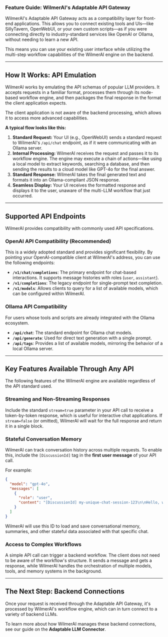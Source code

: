 ### **Feature Guide: WilmerAI's Adaptable API Gateway**

WilmerAI's Adaptable API Gateway acts as a compatibility layer for front-end applications. This allows you to connect
existing tools and UIs—like SillyTavern, OpenWebUI, or your own custom scripts—as if you were connecting directly to
industry-standard services like OpenAI or Ollama, without needing to learn a new API.

This means you can use your existing user interface while utilizing the multi-step workflow capabilities of the WilmerAI
engine on the backend.

-----

## How It Works: API Emulation

WilmerAI works by emulating the API schemas of popular LLM providers. It accepts requests in a familiar format,
processes them through its node-based workflow engine, and then packages the final response in the format the client
application expects.

The client application is not aware of the backend processing, which allows it to access more advanced capabilities.

**A typical flow looks like this:**

1. **Standard Request:** Your UI (e.g., OpenWebUI) sends a standard request to WilmerAI's `/api/chat` endpoint, as if it
   were communicating with an Ollama server.
2. **Internal Processing:** WilmerAI receives the request and passes it to its workflow engine. The engine may execute a
   chain of actions—like using a local model to extract keywords, searching a database, and then sending the results to
   a cloud model like GPT-4o for the final answer.
3. **Standard Response:** WilmerAI takes the final generated text and formats it into an Ollama-compliant JSON response.
4. **Seamless Display:** Your UI receives the formatted response and displays it to the user, unaware of the multi-LLM
   workflow that just occurred.

-----

## Supported API Endpoints

WilmerAI provides compatibility with commonly used API specifications.

### OpenAI API Compatibility (Recommended)

This is a widely adopted standard and provides significant flexibility. By pointing your OpenAI-compatible client at
WilmerAI's address, you can use the following endpoints:

* **`/v1/chat/completions`**: The primary endpoint for chat-based interactions. It supports message histories with
  roles (`user`, `assistant`).
* **`/v1/completions`**: The legacy endpoint for single-prompt text completion.
* **`/v1/models`**: Allows clients to query for a list of available models, which can be configured within WilmerAI.

### Ollama API Compatibility

For users whose tools and scripts are already integrated with the Ollama ecosystem.

* **`/api/chat`**: The standard endpoint for Ollama chat models.
* **`/api/generate`**: Used for direct text generation with a single prompt.
* **`/api/tags`**: Provides a list of available models, mirroring the behavior of a local Ollama server.

-----

## Key Features Available Through Any API

The following features of the WilmerAI engine are available regardless of the API standard used.

### Streaming and Non-Streaming Responses

Include the standard `stream=true` parameter in your API call to receive a token-by-token response, which is useful for
interactive chat applications. If `stream=false` (or omitted), WilmerAI will wait for the full response and return it in
a single block.

### Stateful Conversation Memory

WilmerAI can track conversation history across multiple requests. To enable this, include the `[DiscussionId]` tag in
the **first user message** of your API call.

For example:

```json
{
  "model": "gpt-4o",
  "messages": [
    {
      "role": "user",
      "content": "[DiscussionId] my-unique-chat-session-123\n\nHello, who are you?"
    }
  ]
}
```

WilmerAI will use this ID to load and save conversational memory, summaries, and other stateful data associated with
that specific chat.

### Access to Complex Workflows

A simple API call can trigger a backend workflow. The client does not need to be aware of the workflow's structure. It
sends a message and gets a response, while WilmerAI handles the orchestration of multiple models, tools, and memory
systems in the background.

-----

## The Next Step: Backend Connections

Once your request is received through the Adaptable API Gateway, it's processed by WilmerAI's workflow engine, which can
in turn connect to a variety of backend LLMs.

To learn more about how WilmerAI manages these backend connections, see our guide on the **Adaptable LLM Connector**.